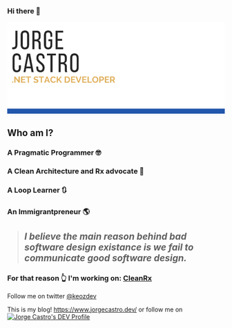 ### Hi there 👋

![](https://raw.githubusercontent.com/keozx/keozx/master/titlebanner.png)

## Who am I?

### A Pragmatic Programmer 🤓

### A Clean Architecture and Rx advocate 🧅

### A Loop Learner 🔃

### An Immigrantpreneur 🌎

>## *I believe the main reason behind bad software design existance is we fail to communicate good software design.*

### For that reason 👆 I'm working on: [CleanRx](https://github.com/keozx/CleanRx)

Follow me on twitter [@keozdev](https://twitter.com/keozdev)

This is my blog! https://www.jorgecastro.dev/ or follow me on <a href="https://dev.to/keozdev">
  <img src="https://d2fltix0v2e0sb.cloudfront.net/dev-badge.svg" alt="Jorge Castro's DEV Profile" height="30" width="30">
</a>

<!--
**keozx/keozx** is a ✨ _special_ ✨ repository because its `README.md` (this file) appears on your GitHub profile.

Here are some ideas to get you started:

- 🔭 I’m currently working on ...
- 🌱 I’m currently learning ...
- 👯 I’m looking to collaborate on ...
- 🤔 I’m looking for help with ...
- 💬 Ask me about ...
- 📫 How to reach me: ...
- 😄 Pronouns: ...
- ⚡ Fun fact: ...
-->

